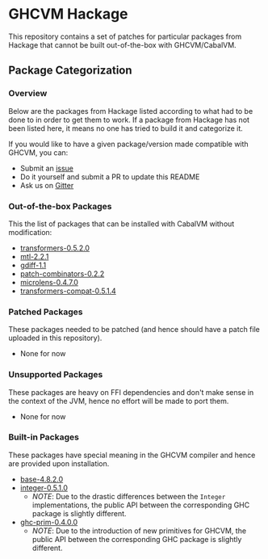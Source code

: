 # GHCVM Hackage

This repository contains a set of patches for particular packages from Hackage that cannot be built out-of-the-box with GHCVM/CabalVM.

## Package Categorization

### Overview

Below are the packages from Hackage listed according to what had to be done to in order to get them to work. If a package from Hackage has not been listed here, it means no one has tried to build it and categorize it.

If you would like to have a given package/version made compatible with GHCVM, you can:

- Submit an [issue](issues)
- Do it yourself and submit a PR to update this README
- Ask us on [Gitter](https://gitter.im/rahulmutt/ghcvm)

### Out-of-the-box Packages
This the list of packages that can be installed with CabalVM without modification:
- [transformers-0.5.2.0](https://hackage.haskell.org/package/transformers-0.5.2.0)
- [mtl-2.2.1](https://hackage.haskell.org/package/mtl-2.2.1)
- [gdiff-1.1](https://hackage.haskell.org/package/gdiff-1.1)
- [patch-combinators-0.2.2](https://hackage.haskell.org/package/patch-combinators-0.2.2)
- [microlens-0.4.7.0](https://hackage.haskell.org/package/microlens-0.4.7.0)
- [transformers-compat-0.5.1.4](http://hackage.haskell.org/package/transformers-compat-0.5.1.4)

### Patched Packages
These packages needed to be patched (and hence should have a patch file uploaded in this repository).
- None for now

### Unsupported Packages
These packages are heavy on FFI dependencies and don't make sense in the context of the JVM, hence no effort will be made to port them.
- None for now


### Built-in Packages
These packages have special meaning in the GHCVM compiler and hence are provided upon installation.
- [base-4.8.2.0](https://hackage.haskell.org/package/base-4.8.2.0)
- [integer-0.5.1.0](https://hackage.haskell.org/package/integer-gmp-0.5.1.0)
  - *NOTE*: Due to the drastic differences between the `Integer` implementations,
            the public API between the corresponding GHC package is slightly different.
- [ghc-prim-0.4.0.0](https://hackage.haskell.org/package/ghc-prim-0.4.0.0)
  - *NOTE*: Due to the introduction of new primitives for GHCVM,
            the public API between the corresponding GHC package is slightly different.
